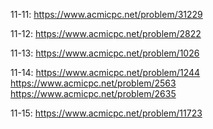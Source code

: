 
11-11: <https://www.acmicpc.net/problem/31229>

11-12: <https://www.acmicpc.net/problem/2822>

11-13: <https://www.acmicpc.net/problem/1026>

11-14: <https://www.acmicpc.net/problem/1244>    <https://www.acmicpc.net/problem/2563>    <https://www.acmicpc.net/problem/2635>

11-15: <https://www.acmicpc.net/problem/11723>
